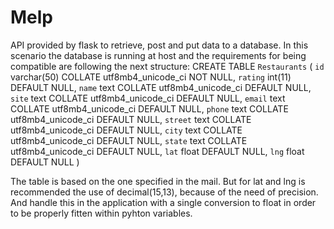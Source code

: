 # Melp
API provided by flask to retrieve, post and put data to a database.
In this scenario the database is running at host and the requirements for being compatible are following the next structure:
CREATE TABLE `Restaurants` (
  `id` varchar(50) COLLATE utf8mb4_unicode_ci NOT NULL,
  `rating` int(11) DEFAULT NULL,
  `name` text COLLATE utf8mb4_unicode_ci DEFAULT NULL,
  `site` text COLLATE utf8mb4_unicode_ci DEFAULT NULL,
  `email` text COLLATE utf8mb4_unicode_ci DEFAULT NULL,
  `phone` text COLLATE utf8mb4_unicode_ci DEFAULT NULL,
  `street` text COLLATE utf8mb4_unicode_ci DEFAULT NULL,
  `city` text COLLATE utf8mb4_unicode_ci DEFAULT NULL,
  `state` text COLLATE utf8mb4_unicode_ci DEFAULT NULL,
  `lat` float DEFAULT NULL,
  `lng` float DEFAULT NULL
) 

The table is based on the one specified in the mail. 
But for lat and lng is recommended the use of decimal(15,13), because of the need of precision.
And handle this in the application with a single conversion to float in order to be properly fitten within pyhton variables.
